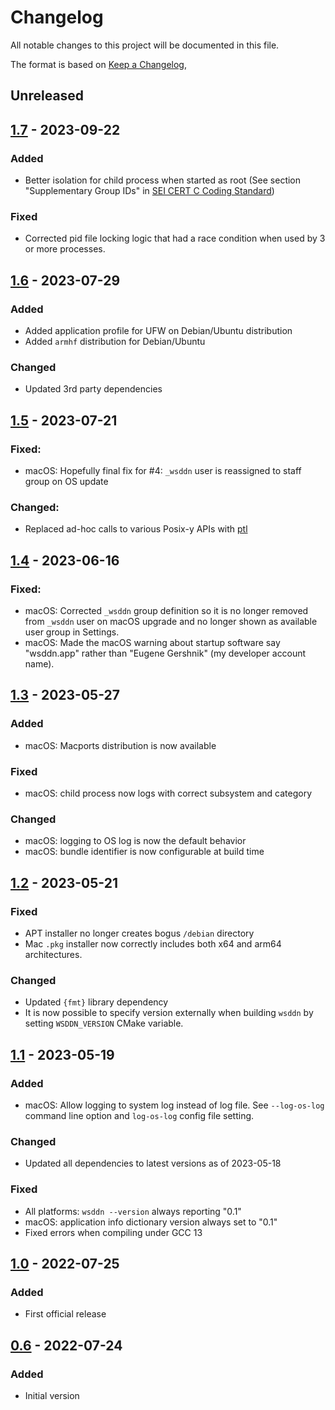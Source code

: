 # Changelog
All notable changes to this project will be documented in this file.

The format is based on [Keep a Changelog](https://keepachangelog.com/en/1.0.0/),

## Unreleased

## [1.7] - 2023-09-22

### Added
- Better isolation for child process when started as root
  (See section "Supplementary Group IDs" in [SEI CERT C Coding Standard](https://wiki.sei.cmu.edu/confluence/display/c/POS36-C.+Observe+correct+revocation+order+while+relinquishing+privileges))

### Fixed
- Corrected pid file locking logic that had a race condition when used by 3 or more processes.

## [1.6] - 2023-07-29

### Added
- Added application profile for UFW on Debian/Ubuntu distribution
- Added `armhf` distribution for Debian/Ubuntu

### Changed
- Updated 3rd party dependencies

## [1.5] - 2023-07-21

### Fixed:
- macOS: Hopefully final fix for #4: `_wsddn` user is reassigned to staff group on OS update 

### Changed:
- Replaced ad-hoc calls to various Posix-y APIs with [ptl](https://github.com/gershnik/ptl)

## [1.4] - 2023-06-16

### Fixed:
- macOS: Corrected `_wsddn` group definition so it is no longer removed from `_wsddn` user on macOS upgrade and no longer shown as available user group in Settings.
- macOS: Made the macOS warning about startup software say "wsddn.app" rather than "Eugene Gershnik" (my developer account name).

## [1.3] - 2023-05-27

### Added
- macOS: Macports distribution is now available

### Fixed
- macOS: child process now logs with correct subsystem and category

### Changed
- macOS: logging to OS log is now the default behavior
- macOS: bundle identifier is now configurable at build time

## [1.2] - 2023-05-21

### Fixed
- APT installer no longer creates bogus `/debian` directory
- Mac `.pkg` installer now correctly includes both x64 and arm64 architectures.

### Changed
- Updated `{fmt}` library dependency 
- It is now possible to specify version externally when building `wsddn` by setting `WSDDN_VERSION` CMake variable.

## [1.1] - 2023-05-19

### Added
- macOS: Allow logging to system log instead of log file. See `--log-os-log` command line option and `log-os-log` config file setting.

### Changed
- Updated all dependencies to latest versions as of 2023-05-18

### Fixed
- All platforms: `wsddn --version` always reporting "0.1"
- macOS: application info dictionary version always set to "0.1"
- Fixed errors when compiling under GCC 13


## [1.0] - 2022-07-25
### Added 
- First official release

## [0.6] - 2022-07-24
### Added
- Initial version


[0.6]: https://github.com/gershnik/wsdd-native/releases/v0.6
[1.0]: https://github.com/gershnik/wsdd-native/releases/v1.0
[1.1]: https://github.com/gershnik/wsdd-native/releases/v1.1
[1.2]: https://github.com/gershnik/wsdd-native/releases/v1.2
[1.3]: https://github.com/gershnik/wsdd-native/releases/v1.3
[1.4]: https://github.com/gershnik/wsdd-native/releases/v1.4
[1.5]: https://github.com/gershnik/wsdd-native/releases/v1.5
[1.6]: https://github.com/gershnik/wsdd-native/releases/v1.6
[1.7]: https://github.com/gershnik/wsdd-native/releases/v1.7
